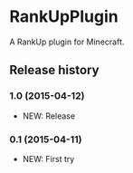 # RankUpPlugin

A RankUp plugin for Minecraft.

## Release history

### 1.0 (2015-04-12)

* NEW: Release

### 0.1 (2015-04-11)

* NEW: First try
